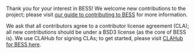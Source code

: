 Thank you for your interest in BESS!  We welcome new contributions to the
project; please visit [our guide to contributing to
BESS](https://github.com/NetSys/bess/wiki/How-to-Contribute) for more
information.

We ask that all contributors agree to a contributor license agreement (CLA); all
new contributions should be under a BSD3 license (as the core of BESS is).  We
use CLAHub for signing CLAs; to get started, please visit [CLAHub for BESS here](https://www.clahub.com/agreements/NetSys/bess).
